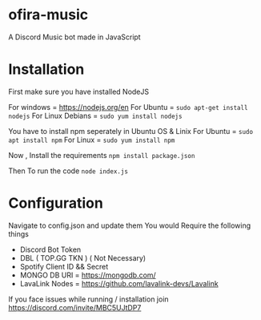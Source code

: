 # ofira-music
A Discord Music bot made in JavaScript

# Installation

First make sure you have installed NodeJS 

For windows = https://nodejs.org/en
For Ubuntu = ```sudo apt-get install nodejs```
For Linux Debians = ```sudo yum install nodejs``` 

You have to install npm seperately in Ubuntu OS & Linix 
For Ubuntu = ```sudo apt install npm```
For Linux = ```sudo yum install npm```  

Now , Install the requirements
```npm install package.json``` 

Then To run the code 
```node index.js``` 

# Configuration 
Navigate to config.json and update them 
You would Require the following things

- Discord Bot Token 
- DBL ( TOP.GG TKN ) ( Not Necessary) 
- Spotify Client ID && Secret 
- MONGO DB URI = https://mongodb.com/
- LavaLink Nodes = https://github.com/lavalink-devs/Lavalink

If you face issues while running / installation join https://discord.com/invite/MBC5UJtDP7

